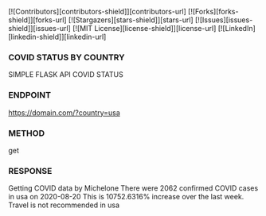 <!--
*** I'm using markdown "reference style" links for readability.
*** Reference links are enclosed in brackets [ ] instead of parentheses ( ).
*** See the bottom of this document for the declaration of the reference variables
*** for contributors-url, forks-url, etc. This is an optional, concise syntax you may use.
*** https://www.markdownguide.org/basic-syntax/#reference-style-links
-->
[![Contributors][contributors-shield]][contributors-url]
[![Forks][forks-shield]][forks-url]
[![Stargazers][stars-shield]][stars-url]
[![Issues][issues-shield]][issues-url]
[![MIT License][license-shield]][license-url]
[![LinkedIn][linkedin-shield]][linkedin-url]


### COVID STATUS BY COUNTRY
SIMPLE FLASK API COVID STATUS

### ENDPOINT 
https://domain.com/?country=usa

### METHOD
get
### RESPONSE

Getting COVID data by Michelone 
There were 2062 confirmed COVID cases in usa on 2020-08-20
This is 10752.6316% increase over the last week. Travel is not recommended in usa

